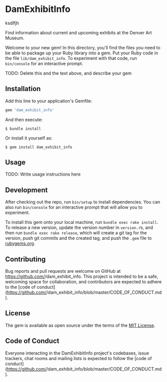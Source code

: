 # DamExhibitInfo 
ksdlfjh

Find information about current and upcoming exhibits at the Denver Art Museum.

Welcome to your new gem! In this directory, you'll find the files you need to be able to package up your Ruby library into a gem. Put your Ruby code in the file `lib/dam_exhibit_info`. To experiment with that code, run `bin/console` for an interactive prompt.

TODO: Delete this and the text above, and describe your gem

## Installation

Add this line to your application's Gemfile:

```ruby
gem 'dam_exhibit_info'
```

And then execute:

    $ bundle install

Or install it yourself as:

    $ gem install dam_exhibit_info

## Usage

TODO: Write usage instructions here

## Development

After checking out the repo, run `bin/setup` to install dependencies. You can also run `bin/console` for an interactive prompt that will allow you to experiment.

To install this gem onto your local machine, run `bundle exec rake install`. To release a new version, update the version number in `version.rb`, and then run `bundle exec rake release`, which will create a git tag for the version, push git commits and the created tag, and push the `.gem` file to [rubygems.org](https://rubygems.org).

## Contributing

Bug reports and pull requests are welcome on GitHub at https://github.com/<github username>/dam_exhibit_info. This project is intended to be a safe, welcoming space for collaboration, and contributors are expected to adhere to the [code of conduct](https://github.com/<github username>/dam_exhibit_info/blob/master/CODE_OF_CONDUCT.md).

## License

The gem is available as open source under the terms of the [MIT License](https://opensource.org/licenses/MIT).

## Code of Conduct

Everyone interacting in the DamExhibitInfo project's codebases, issue trackers, chat rooms and mailing lists is expected to follow the [code of conduct](https://github.com/<github username>/dam_exhibit_info/blob/master/CODE_OF_CONDUCT.md).
